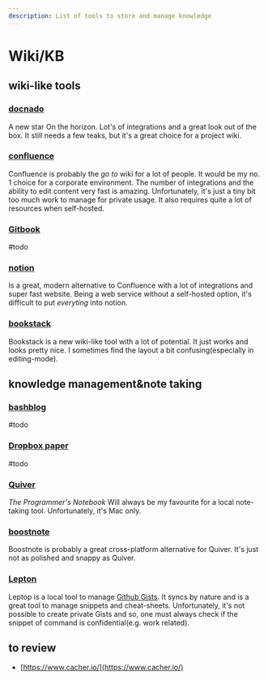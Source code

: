 ```yaml
---
description: List of tools to store and manage knowledge
---
```


# Wiki/KB

## wiki-like tools

### [docnado](https://github.com/HEInventions/docnado)

A new star On the horizon. Lot's of integrations and a great look out of the box. It still needs a few teaks, but it's a great choice for a project wiki.

### [confluence](https://www.atlassian.com/software/confluence)

Confluence is probably the _go to_ wiki for a lot of people. It would be my no. 1 choice for a corporate environment. The number of integrations and the ability to edit content very fast is amazing. Unfortunately, it's just a tiny bit too much work to manage for private usage. It also requires quite a lot of resources when self-hosted.

### [Gitbook](https://gitbook.com)

#todo

### [notion](https://www.notion.so/)

Is a great, modern alternative to Confluence with a lot of integrations and super fast website. Being a web service without a self-hosted option, it's difficult to put _everyting_ into notion.

### [bookstack](https://www.bookstackapp.com/)

Bookstack is a new wiki-like tool with a lot of potential. It just works and looks pretty nice. I sometimes find the layout a bit confusing\(especially in editing-mode\).

## knowledge management&note taking

### [bashblog](https://github.com/6uhrmittag/bashblog)

#todo

### [Dropbox paper](https://www.dropbox.com/en/paper)

#todo

### [Quiver](http://happenapps.com/)

_The Programmer's Notebook_ Will always be my favourite for a local note-taking tool. Unfortunately, it's Mac only.

### [boostnote](https://boostnote.io/)

Boostnote is probably a great cross-platform alternative for Quiver. It's just not as polished and snappy as Quiver.

### [Lepton](http://hackjutsu.com/Lepton/)

Leptop is a local tool to manage [Github Gists](https://gist.github.com/). It syncs by nature and is a great tool to manage snippets and cheat-sheets. Unfortunately, it's not possible to create private Gists and so, one must always check if the snippet of command is confidential\(e.g. work related\).

## to review

* [https://www.cacher.io/](https://www.cacher.io/)

